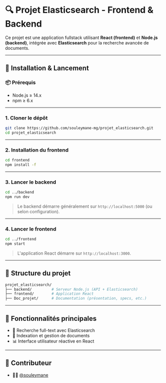 # 🔍 Projet Elasticsearch - Frontend & Backend

Ce projet est une application fullstack utilisant **React (frontend)** et **Node.js (backend)**, intégrée avec **Elasticsearch** pour la recherche avancée de documents.

---

## 🚀 Installation & Lancement

### 📦 Prérequis
- Node.js ≥ 14.x
- npm ≥ 6.x

---

### 1. Cloner le dépôt

```bash
git clone https://github.com/souleymane-mg/projet_elasticsearch.git
cd projet_elasticsearch
```

---

### 2. Installation du frontend

```bash
cd frontend
npm install -f
```

---

### 3. Lancer le backend

```bash
cd ../backend
npm run dev
```

> Le backend démarre généralement sur `http://localhost:5000` (ou selon configuration).

---

### 4. Lancer le frontend

```bash
cd ../frontend
npm start
```

> L'application React démarre sur `http://localhost:3000`.

---

## 📁 Structure du projet

```bash
projet_elasticsearch/
├── backend/         # Serveur Node.js (API + Elasticsearch)
├── frontend/        # Application React
├── Doc_projet/      # Documentation (présentation, specs, etc.)
```

---

## 🧠 Fonctionnalités principales

- 🔎 Recherche full-text avec Elasticsearch
- 📁 Indexation et gestion de documents
- 📊 Interface utilisateur réactive en React

---

## 🤝 Contributeur

- 🧑‍💻 [@souleymane](https://github.com/souleymane-mg)


